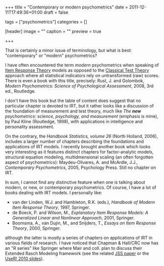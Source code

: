 +++
title = "Contemporary or modern psychometrics"
date = 2011-12-11T17:49:36+01:00
draft = false

tags = ["psychometrics"]
categories = []

[header]
image = ""
caption = ""
preview = true

+++

That is certainly a minor issue of terminology, but what is best: "contemporary" or "modern" psychometrics?

I have often encountered the term *modern* psychometrics when speaking of [Item Response Theory](http://en.wikipedia.org/wiki/Item_response_theory) models as opposed to the [Classical Test Theory](http://en.wikipedia.org/wiki/Classical_test_theory) approach where all statistical indicators rely on untransformed (raw) scores. There is even a book with this title, precisely:
Rust, J. and Golombok, *Modern Psychometrics: Science of Psychological Assessment*, 2008, 3rd ed., Routledge.

I don't have this book but the table of content does suggest that no particular chapter is devoted to IRT, but it rather looks like a discussion of the foundation of measurement and test theory, much like *The **new** psychometrics: science, psychology, and measurement* (emphasis is mine), by Paul Kline (Routledge, 1998), with applications in intelligence and personality assessment.

On the contrary, the *Handbook Statistics, volume 26* (North Holland, 2006), includes a larger number of chapters describing the foundations and applications of IRT models. I recently brought another book which looks very interesting as it features distinct chapters for factor-analytic models, structural equation modeling, multidmensional scaling (an often forgotten aspect of psychometrics):
Maydeu-Olivares, A. and McArdle, J.J., *Contemporary Psychometrics*, 2005, Psychology Press.
Still no chapter on IRT.

In sum, I cannot find any distinctive feature when one is talking about modern, or new, or contemporary psychometrics. Of course, I have a lot of books dealing with IRT models. I personally like: 

- van der Linden, W.J. and Hambleton, R.K. (eds.), *Handbook of Modern Item Response Theory*, 1997, Springer.
- de Boeck, P. and Wilson, M., *Explanatory Item Response Models: A Generalized Linear and Nonlinear Approach*, 2001, Springer.
- Boomsma, A., van Dujin, M., and Snijders, T., *Essays on Item Response Theory*, 2000, Springer.

although the latter is mostly a series of chapters on applications of IRT in various fields of research. I have noticed that Chapman & Hall/CRC now has an "R series" like Springer where Mair and coll. plan to discuss their Extended Rasch Modeling framework (see the related [JSS paper](http://www.jstatsoft.org/v20/i09) or the <i class="fa fa-file-pdf-o fa-1x"></i> [UseR! 2010 slides](http://www.r-project.org/conferences/useR-2010/slides/Mair+Hatzinger.pdf)).
